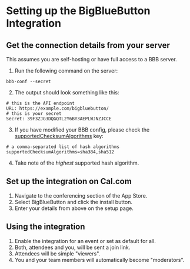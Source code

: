 # Setting up the BigBlueButton Integration

## Get the connection details from your server

This assumes you are self-hosting or have full access to a BBB server.

1. Run the following command on the server:
```
bbb-conf --secret
```
2. The output should look something like this:
```env
# this is the API endpoint
URL: https://example.com/bigbluebutton/
# this is your secret
Secret: 39F3ZJG3DQGQTL2Y6BY3AEPLWJNZJCCE
```
3. If you have modified your BBB config, please check the [supportedChecksumAlgorithms](https://docs.bigbluebutton.org/administration/customize/#other-meeting-configs-available:~:text=supportedChecksumAlgorithms) key:
```env
# a comma-separated list of hash algorithms
supportedChecksumAlgorithms=sha384,sha512
```
4. Take note of the *highest* supported hash algorithm.

## Set up the integration on Cal.com

1. Navigate to the conferencing section of the App Store.
2. Select BigBlueButton and click the install button.
3. Enter your details from above on the setup page.

## Using the integration

1. Enable the integration for an event or set as default for all.
2. Both, attendees and you, will be sent a join link.
3. Attendees will be simple "viewers".
4. You and your team members will automatically become "moderators".
